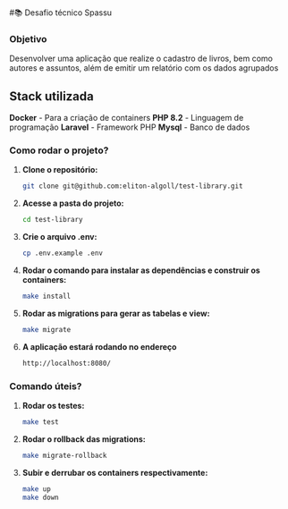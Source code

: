#📚 Desafio técnico Spassu

### Objetivo
Desenvolver uma aplicação que realize o cadastro de livros, bem como autores e assuntos, além de emitir um relatório com os dados agrupados

## Stack utilizada
**Docker** - Para a criação de containers
**PHP 8.2** - Linguagem de programação
**Laravel** - Framework PHP
**Mysql** - Banco de dados

### Como rodar o projeto?
1. **Clone o repositório:**
   ```bash
   git clone git@github.com:eliton-algoll/test-library.git
   ```
2. **Acesse a pasta do projeto:**
   ```bash
   cd test-library
   ```
3. **Crie o arquivo .env:**
   ```bash
   cp .env.example .env
   ```
4. **Rodar o comando para instalar as dependências e construir os containers:**
   ```bash
   make install
   ```
5. **Rodar as migrations para gerar as tabelas e view:**
   ```bash
   make migrate
   ```
6. **A aplicação estará rodando no endereço**
   ```bash
   http://localhost:8080/
    ```
   
### Comando úteis?
1. **Rodar os testes:**
   ```bash
   make test
   ```
2. **Rodar o rollback das migrations:**
   ```bash
   make migrate-rollback
   ```
3. **Subir e derrubar os containers respectivamente:**
   ```bash
   make up
   make down
   ```
